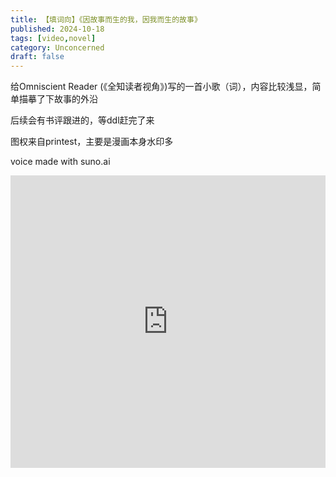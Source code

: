 ```yaml
---
title: 【填词向】《因故事而生的我，因我而生的故事》
published: 2024-10-18
tags: [video,novel]
category: Unconcerned
draft: false
---
```

给Omniscient Reader (《全知读者视角》)写的一首小歌（词），内容比较浅显，简单描摹了下故事的外沿

后续会有书评跟进的，等ddl赶完了来

图权来自printest，主要是漫画本身水印多

voice made with suno.ai

<iframe width="100%" height="468" src="https://player.bilibili.com/player.html?isOutside=true&aid=113329188112302&bvid=BV1qTCDYpEQ7&cid=26352682011&p=1" scrolling="no" border="0" frameborder="no" framespace="0" allowfullscreen="true"></iframe>
